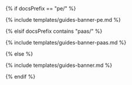 {% if docsPrefix == "pe/" %}

{% include templates/guides-banner-pe.md %}

{% elsif docsPrefix contains "paas/" %}

{% include templates/guides-banner-paas.md %}

{% else %}

{% include templates/guides-banner.md %}

{% endif %}
